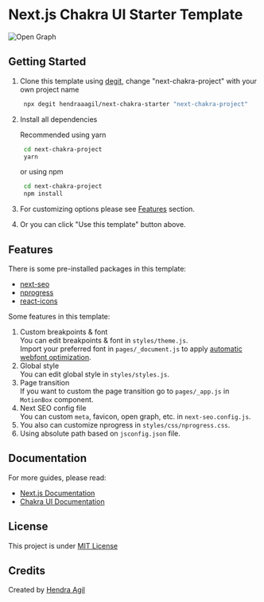 # Next.js Chakra UI Starter Template

![Open Graph](https://og-image.vercel.app/**Next.js%20Chakra**%20Starter.png?theme=light&md=1&fontSize=125px&images=https%3A%2F%2Fassets.vercel.com%2Fimage%2Fupload%2Ffront%2Fassets%2Fdesign%2Fnextjs-black-logo.svg&images=https%3A%2F%2Fraw.githubusercontent.com%2Fchakra-ui%2Fchakra-ui%2Fbf775929a6d73a3aa69e44d5d38542449871475c%2Flogo%2Flogomark-colored.svg)

## Getting Started

1. Clone this template using [degit](https://github.com/Rich-Harris/degit), change "next-chakra-project" with your own project name <br />

   ```bash
    npx degit hendraaagil/next-chakra-starter "next-chakra-project"
   ```

2. Install all dependencies <br />

   Recommended using yarn

   ```bash
    cd next-chakra-project
    yarn
   ```

   or using npm

   ```bash
    cd next-chakra-project
    npm install
   ```

3. For customizing options please see [Features](#features) section.

4. Or you can click "Use this template" button above.

## Features

There is some pre-installed packages in this template:

- [next-seo](https://github.com/garmeeh/next-seo)
- [nprogress](https://github.com/rstacruz/nprogress)
- [react-icons](https://github.com/react-icons/react-icons)

Some features in this template:

1. Custom breakpoints & font <br />
   You can edit breakpoints & font in `styles/theme.js`. <br />
   Import your preferred font in `pages/_document.js` to apply [automatic webfont optimization](https://nextjs.org/blog/next-10-2#automatic-webfont-optimization).
2. Global style <br/>
   You can edit global style in `styles/styles.js`.
3. Page transition <br />
   If you want to custom the page transition go to `pages/_app.js` in `MotionBox` component.
4. Next SEO config file <br />
   You can custom `meta`, favicon, open graph, etc. in `next-seo.config.js`.
5. You also can customize nprogress in `styles/css/nprogress.css`.
6. Using absolute path based on `jsconfig.json` file.

## Documentation

For more guides, please read:

- [Next.js Documentation](https://nextjs.org/docs)
- [Chakra UI Documentation](https://chakra-ui.com/)

## License

This project is under [MIT License](LICENSE)

## Credits

Created by [Hendra Agil](https://github.com/hendraaagil)
